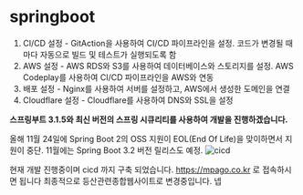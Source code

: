 # springboot

1. CI/CD 설정 - GitAction을 사용하여 CI/CD 파이프라인을 설정. 코드가 변경될 때마다 자동으로 빌드 및 테스트가 실행되도록 함
2. AWS 설정 - AWS RDS와 S3를 사용하여 데이터베이스와 스토리지를 설정. AWS Codeplay를 사용하여 CI/CD 파이프라인을 AWS와 연동
3.  배포 설정 - Nginx를 사용하여 서버를 설정하고, AWS에서 생성한 도메인을 연결
4.  Cloudflare 설정 - Cloudflare를 사용하여 DNS와 SSL을 설정


**스프링부트 3.1.5와 최신 버전의 스프링 시큐리티를 사용하여 개발을 진행하겠습니다.**

올해 11월 24일에 Spring Boot 2의 OSS 지원이 EOL(End Of Life)을 맞이하면서 지원이 중단. 11월에는 Spring Boot 3.2 버전 릴리스도 예정.
![cicd](https://github.com/youngminkk/springboot/assets/146568255/988e1c04-c0e4-41e0-b5c4-8544de15138a)

현재 개발 진행중이며 cicd 까지 구축 되었습니다. 
https://mpago.co.kr 로 접속하시면 됩니다 최종적으로 등산관련종합웹사이트로 변경중입니다.
넵
